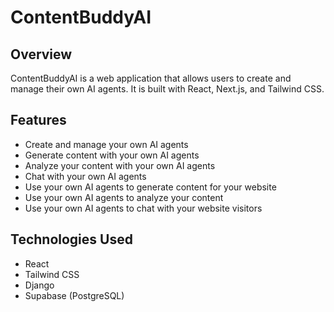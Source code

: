 
# ContentBuddyAI

## Overview

ContentBuddyAI is a web application that allows users to create and manage their own AI agents. It is built with React, Next.js, and Tailwind CSS.

## Features

- Create and manage your own AI agents
- Generate content with your own AI agents
- Analyze your content with your own AI agents
- Chat with your own AI agents
- Use your own AI agents to generate content for your website
- Use your own AI agents to analyze your content
- Use your own AI agents to chat with your website visitors

## Technologies Used

- React
- Tailwind CSS
- Django
- Supabase (PostgreSQL)



